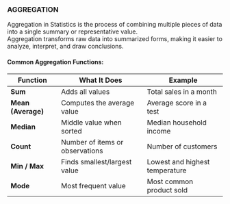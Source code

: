 ### AGGREGATION 
Aggregation in Statistics is the process of combining multiple pieces of data into a single summary or representative value.  
Aggregation transforms raw data into summarized forms, making it easier to analyze, interpret, and draw conclusions.

#### Common Aggregation Functions:
| Function           | What It Does                    | Example                        |
| ------------------ | ------------------------------- | ------------------------------ |
| **Sum**            | Adds all values                 | Total sales in a month         |
| **Mean (Average)** | Computes the average value      | Average score in a test        |
| **Median**         | Middle value when sorted        | Median household income        |
| **Count**          | Number of items or observations | Number of customers            |
| **Min / Max**      | Finds smallest/largest value    | Lowest and highest temperature |
| **Mode**           | Most frequent value             | Most common product sold       |
